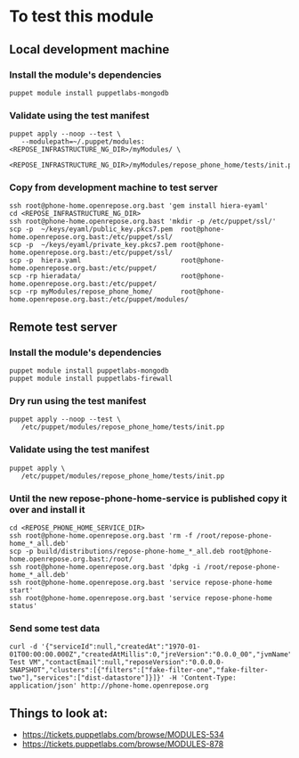# To test this module

## Local development machine

### Install the module's dependencies
```
puppet module install puppetlabs-mongodb
```

### Validate using the test manifest
```
puppet apply --noop --test \
   --modulepath=~/.puppet/modules:<REPOSE_INFRASTRUCTURE_NG_DIR>/myModules/ \
   <REPOSE_INFRASTRUCTURE_NG_DIR>/myModules/repose_phone_home/tests/init.pp
```

### Copy from development machine to test server
```
ssh root@phone-home.openrepose.org.bast 'gem install hiera-eyaml'
cd <REPOSE_INFRASTRUCTURE_NG_DIR>
ssh root@phone-home.openrepose.org.bast 'mkdir -p /etc/puppet/ssl/'
scp -p  ~/keys/eyaml/public_key.pkcs7.pem  root@phone-home.openrepose.org.bast:/etc/puppet/ssl/
scp -p  ~/keys/eyaml/private_key.pkcs7.pem root@phone-home.openrepose.org.bast:/etc/puppet/ssl/
scp -p  hiera.yaml                         root@phone-home.openrepose.org.bast:/etc/puppet/
scp -rp hieradata/                         root@phone-home.openrepose.org.bast:/etc/puppet/
scp -rp myModules/repose_phone_home/       root@phone-home.openrepose.org.bast:/etc/puppet/modules/
```

## Remote test server

### Install the module's dependencies
```
puppet module install puppetlabs-mongodb
puppet module install puppetlabs-firewall
```

### Dry run using the test manifest
```
puppet apply --noop --test \
   /etc/puppet/modules/repose_phone_home/tests/init.pp
```

### Validate using the test manifest
```
puppet apply \
   /etc/puppet/modules/repose_phone_home/tests/init.pp
```

### Until the new repose-phone-home-service is published copy it over and install it
```
cd <REPOSE_PHONE_HOME_SERVICE_DIR>
ssh root@phone-home.openrepose.org.bast 'rm -f /root/repose-phone-home_*_all.deb'
scp -p build/distributions/repose-phone-home_*_all.deb root@phone-home.openrepose.org.bast:/root/
ssh root@phone-home.openrepose.org.bast 'dpkg -i /root/repose-phone-home_*_all.deb'
ssh root@phone-home.openrepose.org.bast 'service repose-phone-home start'
ssh root@phone-home.openrepose.org.bast 'service repose-phone-home status'
```

### Send some test data
```
curl -d '{"serviceId":null,"createdAt":"1970-01-01T00:00:00.000Z","createdAtMillis":0,"jreVersion":"0.0.0_00","jvmName":"Java Test VM","contactEmail":null,"reposeVersion":"0.0.0.0-SNAPSHOT","clusters":[{"filters":["fake-filter-one","fake-filter-two"],"services":["dist-datastore"]}]}' -H 'Content-Type: application/json' http://phone-home.openrepose.org
```

## Things to look at:
* https://tickets.puppetlabs.com/browse/MODULES-534
* https://tickets.puppetlabs.com/browse/MODULES-878
